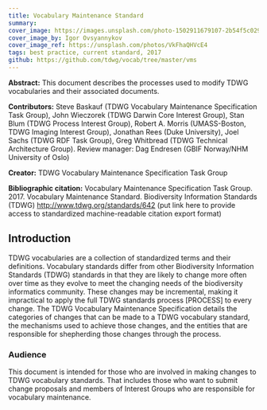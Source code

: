 ```yaml
---
title: Vocabulary Maintenance Standard
summary: 
cover_image: https://images.unsplash.com/photo-1502911679107-2b54f5c0292c
cover_image_by: Igor Ovsyannykov
cover_image_ref: https://unsplash.com/photos/VkFhaQHVcE4
tags: best practice, current standard, 2017
github: https://github.com/tdwg/vocab/tree/master/vms
---
```

<!-- copied from the standard's header and introduction -->

**Abstract:** This document describes the processes used to modify TDWG vocabularies and their associated documents.

**Contributors:** Steve Baskauf (TDWG Vocabulary Maintenance Specification Task Group), John Wieczorek (TDWG Darwin Core Interest Group), Stan Blum (TDWG Process Interest Group), Robert A. Morris (UMASS-Boston, TDWG Imaging Interest Group), Jonathan Rees (Duke University), Joel Sachs (TDWG RDF Task Group), Greg Whitbread (TDWG Technical Architecture Group).  Review manager: Dag Endresen (GBIF Norway/NHM University of Oslo)

**Creator:** TDWG Vocabulary Maintenance Specification Task Group

**Bibliographic citation:** Vocabulary Maintenance Specification Task Group. 2017. Vocabulary Maintenance Standard. Biodiversity Information Standards (TDWG) http://www.tdwg.org/standards/642 (put link here to provide access to standardized machine-readable citation export format)

## **Introduction**

TDWG vocabularies are a collection of standardized terms and their definitions.  Vocabulary standards differ from other Biodiversity Information Standards (TDWG) standards in that they are likely to change more often over time as they evolve to meet the changing needs of the biodiversity informatics community.  These changes may be incremental, making it impractical to apply the full TDWG standards process [PROCESS] to every change.  The TDWG Vocabulary Maintenance Specification details the categories of changes that can be made to a TDWG vocabulary standard, the mechanisms used to achieve those changes, and the entities that are responsible for shepherding those changes through the process.

### **Audience**

This document is intended for those who are involved in making changes to TDWG vocabulary standards.  That includes those who want to submit change proposals and members of Interest Groups who are responsible for vocabulary maintenance.
